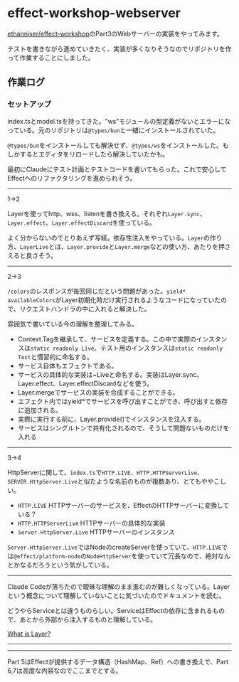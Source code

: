 # effect-workshop-webserver

[ethanniser/effect-workshop](https://github.com/ethanniser/effect-workshop/tree/main/src)のPart3のWebサーバーの実装をやってみます。

テストを書きながら進めていきたく、実装が多くなりそうなのでリポジトリを作って作業することにしました。

## 作業ログ

### セットアップ

index.tsとmodel.tsを持ってきた。"ws"モジュールの型定義がないとエラーになっている。元のリポジトリは`@types/bun`と一緒にインストールされていた。

`@types/bun`をインストールしても解決せず、`@types/ws`をインストールした。もしかするとエディタをリロードしたら解決していたかも。

最初にClaudeにテスト計画とテストコードを書いてもらった。これで安心してEffectへのリファクタリングを進められそう。

---

1→2

Layerを使ってhttp、wss、listenを書き換える。それぞれ`Layer.sync`、`Layer.effect`、`Layer.effectDiscard`を使っている。

よく分からないのでとりあえず写経。依存性注入をやっている。`Layer`の作り方、`LayerLive`とは、`Layer.provide`と`Layer.merge`などの使い方、あたりを押さえると良さそう。

---

2→3

`/colors`のレスポンスが毎回同じだという問題があった。`yield* availableColors`がLayer初期化時だけ実行されるようなコードになっていたので、リクエストハンドラの中に入れると解決した。

雰囲気で書いている今の理解を整理してみる。

- Context.Tagを継承して、サービスを定義する。この中で実際のインスタンスは`static readonly Live`、テスト用のインスタンスは`static readonly Test`と慣習的に命名する。
- サービス自体もエフェクトである。
- サービスの具体的な実装は~Liveと命名する。実装はLayer.sync、Layer.effect、Layer.effectDiscardなどを使う。
- Layer.mergeでサービスの実装を合成することができる。
- エフェクト内ではyield*でサービスを呼び出すことができ、呼び出すと依存に追加される。
- 実際に実行する前に、Layer.provide()でインスタンスを注入する。
- サービスはシングルトンで共有化されるので、そうして問題ないものだけを入れる

---

3→4

HttpServerに関して、`index.ts`で`HTTP.LIVE`、`HTTP.HTTPServerLive`、`SERVER.HttpServer.Live`と似たような名前のものが複数あり、とてもややこしい。

- `HTTP.LIVE` HTTPサーバーのサービスを、EffectのHTTPサーバーに変換している？
- `HTTP.HTTPServerLive` HTTPサーバーの具体的な実装
- `Server.HttpServer.Live` HTTPサーバーのインスタンス

`Server.HttpServer.Live`ではNodeのcreateServerを使っていて、`HTTP.LIVE`では`@effect/platform-node`の`NodeHttpServer`を使っていて冗長なので、絶対なんとかなるだろうという気がしている。

---

Claude Codeが落ちたので曖昧な理解のまま進むのが難しくなっている。Layerという概念について理解していないことに気づいたのでドキュメントを読む。

どうやらServiceとは違うものらしい。ServiceはEffectの依存に含まれるもので、あとから外部から注入するものと理解している。

[What is Layer?](./what-is-layer.md)

---


---

Part 5はEffectが提供するデータ構造（HashMap、Ref）への書き換えで、Part 6,7は高度な内容なのでここまでとする。
